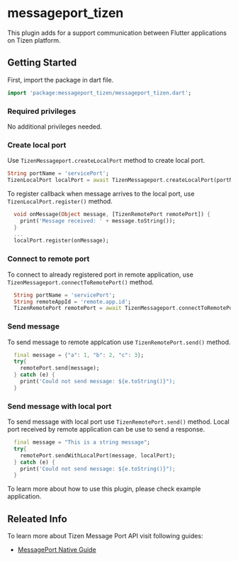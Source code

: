 # messageport_tizen

This plugin adds for a support communication between Flutter applications on Tizen platform.


## Getting Started

First, import the package in dart file.

```dart
import 'package:messageport_tizen/messageport_tizen.dart';
```

### Required privileges

No additional privileges needed.

### Create local port

Use `TizenMessageport.createLocalPort` method to create local port.

```dart
String portName = 'servicePort';
TizenLocalPort localPort = await TizenMessageport.createLocalPort(portName);
```

To register callback when message arrives to the local port, use `TizenLocalPort.register()` method.

```dart
  void onMessage(Object message, [TizenRemotePort remotePort]) {
    print('Message received: ' + message.toString());
  }
  ...
  localPort.register(onMessage);
```

### Connect to remote port

To connect to already registered port in remote application, use `TizenMessageport.connectToRemotePort()` method.

```dart
  String portName = 'servicePort';
  String remoteAppId = 'remote.app.id';
  TizenRemotePort remotePort = await TizenMessageport.connectToRemotePort(remoteAppId, portName);
```

### Send message

To send message to remote applcation use `TizenRemotePort.send()` method.

```dart
  final message = {"a": 1, "b": 2, "c": 3};
  try{
    remotePort.send(message);
  } catch (e) {
    print('Could not send message: ${e.toString()}");
  }
```

### Send message with local port

To send message with local port use `TizenRemotePort.send()` method. Local port received by remote application can be use to send a response.

```dart
  final message = "This is a string message";
  try{
    remotePort.sendWithLocalPort(message, localPort);
  } catch (e) {
    print('Could not send message: ${e.toString()}");
  }
```

To learn more about how to use this plugin, please check example application.

## Releated Info

To learn more about Tizen Message Port API visit following guides:

- [MessagePort Native Guide](https://docs.tizen.org/application/native/guides/app-management/message-port/)
